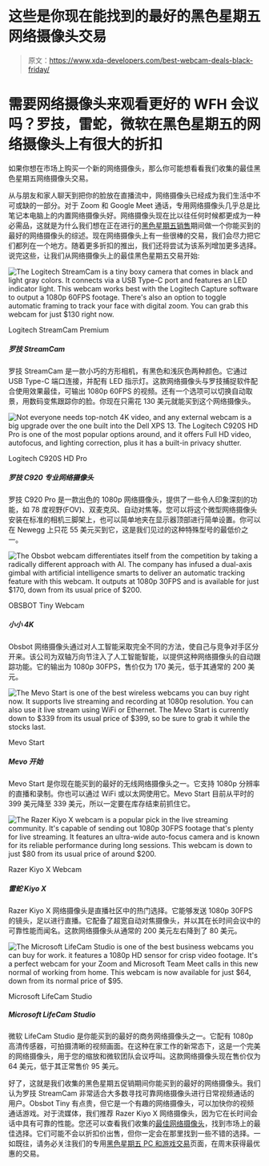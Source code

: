 # 这些是你现在能找到的最好的黑色星期五网络摄像头交易

> 原文：<https://www.xda-developers.com/best-webcam-deals-black-friday/>

# 需要网络摄像头来观看更好的 WFH 会议吗？罗技，雷蛇，微软在黑色星期五的网络摄像头上有很大的折扣

如果你想在市场上购买一个新的网络摄像头，那么你可能想看看我们收集的最佳黑色星期五网络摄像头交易。

从与朋友和家人聊天到把你的脸放在直播流中，网络摄像头已经成为我们生活中不可或缺的一部分。对于 Zoom 和 Google Meet 通话，专用网络摄像头几乎总是比笔记本电脑上的内置网络摄像头好。网络摄像头现在比以往任何时候都更成为一种必需品，这就是为什么我们想在正在进行的[黑色星期五销售](https://www.xda-developers.com/black-friday/)期间做一个你能买到的最好的网络摄像头的综述。现在网络摄像头上有一些很棒的交易，我们会尽力把它们都列在一个地方。随着更多折扣的推出，我们还将尝试为该系列增加更多选择。说完这些，让我们从网络摄像头上的最佳黑色星期五交易开始:

 <picture>![The Logitech StreamCam is a tiny boxy camera that comes in black and light gray colors. It connects via a USB Type-C port and features an LED indicator light. This webcam works best with the Logitech Capture software to output a 1080p 60FPS footage. There's also an option to toggle automatic framing to track your face with digital zoom. You can grab this webcam for just $130 right now.](img/ba683e858cef330690cbea339c6a9dd6.png)</picture> 

Logitech StreamCam Premium

##### 罗技 StreamCam

罗技 StreamCam 是一款小巧的方形相机，有黑色和浅灰色两种颜色。它通过 USB Type-C 端口连接，并配有 LED 指示灯。这款网络摄像头与罗技捕捉软件配合使用效果最佳，可输出 1080p 60FPS 的视频。还有一个选项可以切换自动取景，用数码变焦跟踪你的脸。你现在只需花 130 美元就能买到这个网络摄像头。

 <picture>![Not everyone needs top-notch 4K video, and any external webcam is a big upgrade over the one built into the Dell XPS 13\. The Logitech C920S HD Pro is one of the most popular options around, and it offers Full HD video, autofocus, and lighting correction, plus it has a built-in privacy shutter.](img/2a4a7c148525cb6a7cc5d3ad95972384.png)</picture> 

Logitech C920S HD Pro

##### 罗技 C920 专业网络摄像头

罗技 C920 Pro 是一款出色的 1080p 网络摄像头，提供了一些令人印象深刻的功能，如 78 度视野(FOV)、双麦克风、自动对焦等。您可以将这个微型网络摄像头安装在标准的相机三脚架上，也可以简单地夹在显示器顶部进行简单设置。你可以在 Newegg 上只花 55 美元买到它，这是我们见过的这种特殊型号的最低价之一。

 <picture>![The Obsbot webcam differentiates itself from the competition by taking a radically different approach with AI. The company has infused a dual-axis gimbal with artificial intelligence smarts to deliver an automatic tracking feature with this webcam. It outputs at 1080p 30FPS and is available for just $170, down from its usual price of $200.](img/c0e1447b77f3bc9e972f3f0bd4e3289a.png)</picture> 

OBSBOT Tiny Webcam

##### 小小 4K

Obsbot 网络摄像头通过对人工智能采取完全不同的方法，使自己与竞争对手区分开来。该公司为双轴万向节注入了人工智能智能，以提供这种网络摄像头的自动跟踪功能。它的输出为 1080p 30FPS，售价仅为 170 美元，低于其通常的 200 美元。

 <picture>![The Mevo Start is one of the best wireless webcams you can buy right now. It supports live streaming and recording at 1080p resolution. You can also use it live stream using WiFi or Ethernet. The Mevo Start is currently down to $339 from its usual price of $399, so be sure to grab it while the stocks last. ](img/02bd01b9cb370aa572d6d826435ff4d6.png)</picture> 

Mevo Start

##### Mevo 开始

Mevo Start 是你现在能买到的最好的无线网络摄像头之一。它支持 1080p 分辨率的直播和录制。你也可以通过 WiFi 或以太网使用它。Mevo Start 目前从平时的 399 美元降至 339 美元，所以一定要在库存结束前抓住它。

 <picture>![The Razer Kiyo X webcam is a popular pick in the live streaming community. It's capable of sending out 1080p 30FPS footage that's plenty for live streaming. It features an ultra-wide auto-focus camera and is known for its reliable performance during long sessions. This webcam is down to just $80 from its usual price of around $200.](img/cd1b15526b4b8bc040544fd97cdab94f.png)</picture> 

Razer Kiyo X Webcam

##### 雷蛇 Kiyo X

Razer Kiyo X 网络摄像头是直播社区中的热门选择。它能够发送 1080p 30FPS 的镜头，足以进行直播。它配备了超宽自动对焦摄像头，并以其在长时间会议中的可靠性能而闻名。这款网络摄像头从通常的 200 美元左右降到了 80 美元。

 <picture>![The Microsoft LifeCam Studio is one of the best business webcams you can buy for work. it features a 1080p HD sensor for crisp video footage. It's a perfect webcam for your Zoom and Microsoft Team Meet calls in this new normal of working from home. This webcam is now available for just $64, down from its normal price of $95.](img/f4e4100de65410770f8d30f9be43f487.png)</picture> 

Microsoft LifeCam Studio

##### Microsoft LifeCam Studio

微软 LifeCam Studio 是你能买到的最好的商务网络摄像头之一。它配有 1080p 高清传感器，可拍摄清晰的视频画面。在这种在家工作的新常态下，这是一个完美的网络摄像头，用于您的缩放和微软团队会议呼叫。这款网络摄像头现在售价仅为 64 美元，低于其正常售价 95 美元。

好了，这就是我们收集的黑色星期五促销期间你能买到的最好的网络摄像头。我们认为罗技 StreamCam 非常适合大多数寻找可靠网络摄像头进行日常视频通话的用户。Obsbot Tiny 有点贵，但它是一个有趣的网络摄像头，可以加快你的视频通话游戏。对于流媒体，我们推荐 Razer Kiyo X 网络摄像头，因为它在长时间会话中具有可靠的性能。您还可以查看我们收集的[最佳网络摄像头](https://www.xda-developers.com/best-webcams/)，找到市场上的最佳选择。它们可能不会以折扣价出售，但你一定会在那里找到一些不错的选择。一如既往，请务必关注我们的专用[黑色星期五 PC 和游戏交易](https://www.xda-developers.com/best-black-friday-pc-gaming-deals/)页面，在周末获得最优惠的交易。